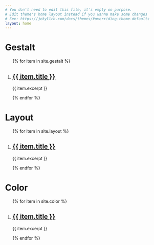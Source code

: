 ```yaml
---
# You don't need to edit this file, it's empty on purpose.
# Edit theme's home layout instead if you wanna make some changes
# See: https://jekyllrb.com/docs/themes/#overriding-theme-defaults
layout: home
---
```

# Gestalt
<ol>
{% for item in site.gestalt %}
  <li>
    <h2><a href="{{ item.url }}">{{ item.title }}</a></h2>
    <p>{{ item.excerpt }}</p>
  </li>
{% endfor %}
</ol>

# Layout
<ol>
{% for item in site.layout %}
  <li>
    <h2><a href="{{ item.url }}">{{ item.title }}</a></h2>
    <p>{{ item.excerpt }}</p>
  </li>
{% endfor %}
</ol>

# Color
<ol>
{% for item in site.color %}
  <li>
    <h2><a href="{{ item.url }}">{{ item.title }}</a></h2>
    <p>{{ item.excerpt }}</p>
  </li>
{% endfor %}
</ol>
